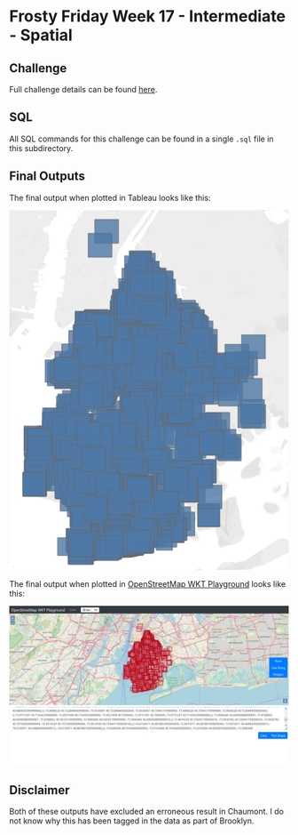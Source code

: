 
# Frosty Friday Week 17 - Intermediate - Spatial

## Challenge

Full challenge details can be found [here](https://frostyfriday.org/2022/10/07/week-17-intermediate/).

## SQL

All SQL commands for this challenge can be found in a single `.sql` file in this subdirectory.

## Final Outputs

The final output when plotted in Tableau looks like this:

![Tableau Output](./images/polygons_plotted_in_tableau.png)

The final output when plotted in [OpenStreetMap WKT Playground](https://clydedacruz.github.io/openstreetmap-wkt-playground/) looks like this:

![WKT Output](./images/multipolygon_plotted_in_openstreetmap_wkt_playground.png)

## Disclaimer

Both of these outputs have excluded an erroneous result in Chaumont. I do not know why this has been tagged in the data as part of Brooklyn.
